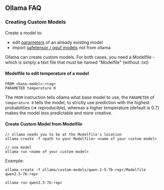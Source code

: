 ## Ollama FAQ

### Creating Custom Models
Create a model to:
- edit [parameters](https://github.com/ollama/ollama/blob/main/docs/modelfile.md#valid-parameters-and-values) of an already existing model
- import [safetensor / gguf models](https://github.com/ollama/ollama/blob/main/docs/modelfile.md#build-from-a-safetensors-model) not from ollama

Ollama can create custom models. For both cases, you need a Modelfile - which is simply a text file that must be named "Modelfile" (without .txt)

#### Modelfile to edit temperature of a model
```
FROM <base-model>:<tag>
PARAMETER temperature 0
```

The `FROM` instruction tells ollama what base model to use, the `PARAMETER` of `temperature 0` tells the model, to strictly use prediction with the highest probabilities (=> reproducible), whereas a higher temperature (default is 0.7) makes the model less predictable and more creative.


#### Create Custom Model from Modelfile
```
// ollama needs you to be at the Modelfile's location
ollama create -f <path to your Modelfile> <name of your custom model>

// use model
ollama run <name of your custom model>
```

Example:
```
ollama create -f ollama/custom-models/qwen-2-5-7b-repr/Modelfile qwen2.5-7b-repr

ollama run qwen2.5-7b-repr
```

